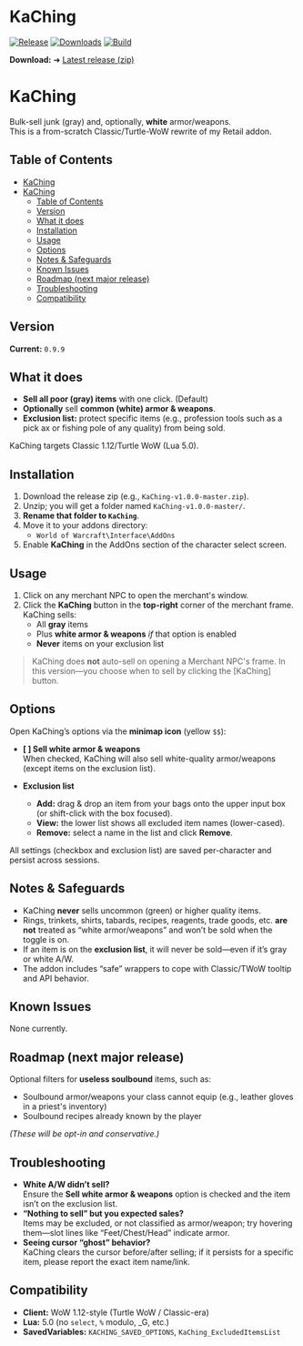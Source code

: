 # KaChing

[![Release](https://img.shields.io/github/v/release/mtp1032/KaChing?sort=semver)](https://github.com/mtp1032/KaChing/releases/latest)
[![Downloads](https://img.shields.io/github/downloads/mtp1032/KaChing/total)](https://github.com/mtp1032/KaChing/releases)
[![Build](https://github.com/mtp1032/KaChing/actions/workflows/build_kaching.yaml/badge.svg)](https://github.com/mtp1032/KaChing/actions/workflows/build_kaching.yaml)

**Download:** ➜ [Latest release (zip)](https://github.com/mtp1032/KaChing/releases/latest)


# KaChing

Bulk-sell junk (gray) and, optionally, **white** armor/weapons.  
This is a from-scratch Classic/Turtle-WoW rewrite of my Retail addon.

## Table of Contents
- [KaChing](#kaching)
- [KaChing](#kaching-1)
  - [Table of Contents](#table-of-contents)
  - [Version](#version)
  - [What it does](#what-it-does)
  - [Installation](#installation)
  - [Usage](#usage)
  - [Options](#options)
  - [Notes \& Safeguards](#notes--safeguards)
  - [Known Issues](#known-issues)
  - [Roadmap (next major release)](#roadmap-next-major-release)
  - [Troubleshooting](#troubleshooting)
  - [Compatibility](#compatibility)

## Version

**Current:** `0.9.9`

## What it does

- **Sell all poor (gray) items** with one click. (Default)
- **Optionally** sell **common (white) armor & weapons**.
- **Exclusion list:** protect specific items (e.g., profession tools such as a pick ax or fishing pole of any quality) from being sold.

KaChing targets Classic 1.12/Turtle WoW (Lua 5.0).

## Installation

1. Download the release zip (e.g., `KaChing-v1.0.0-master.zip`).
2. Unzip; you will get a folder named `KaChing-v1.0.0-master/`.
3. **Rename that folder to `KaChing`**.
4. Move it to your addons directory:
   - `World of Warcraft\Interface\AddOns`
5. Enable **KaChing** in the AddOns section of the character select screen.

## Usage

1. Click on any merchant NPC to open the merchant's window.
2. Click the **KaChing** button in the **top-right** corner of the merchant frame.  
   KaChing sells:
   - All **gray** items
   - Plus **white armor & weapons** *if* that option is enabled
   - **Never** items on your exclusion list

> KaChing does **not** auto-sell on opening a Merchant NPC's frame. In this version—you choose when to sell by clicking the [KaChing] button.

## Options

Open KaChing’s options via the **minimap icon** (yellow `$$`):

- **[ ] Sell white armor & weapons**  
  When checked, KaChing will also sell white-quality armor/weapons (except items on the exclusion list).

- **Exclusion list**  
  - **Add:** drag & drop an item from your bags onto the upper input box (or shift-click with the box focused).
  - **View:** the lower list shows all excluded item names (lower-cased).
  - **Remove:** select a name in the list and click **Remove**.

All settings (checkbox and exclusion list) are saved per-character and persist across sessions.

## Notes & Safeguards

- KaChing **never** sells uncommon (green) or higher quality items.
- Rings, trinkets, shirts, tabards, recipes, reagents, trade goods, etc. **are not** treated as “white armor/weapons” and won’t be sold when the toggle is on.
- If an item is on the **exclusion list**, it will never be sold—even if it’s gray or white A/W.
- The addon includes “safe” wrappers to cope with Classic/TWoW tooltip and API behavior.

## Known Issues

None currently.

## Roadmap (next major release)

Optional filters for **useless soulbound** items, such as:
- Soulbound armor/weapons your class cannot equip (e.g., leather gloves in a priest's inventory)
- Soulbound recipes already known by the player

*(These will be opt-in and conservative.)*

## Troubleshooting

- **White A/W didn’t sell?**  
  Ensure the **Sell white armor & weapons** option is checked and the item isn’t on the exclusion list.
- **“Nothing to sell” but you expected sales?**  
  Items may be excluded, or not classified as armor/weapon; try hovering them—slot lines like “Feet/Chest/Head” indicate armor.
- **Seeing cursor “ghost” behavior?**  
  KaChing clears the cursor before/after selling; if it persists for a specific item, please report the exact item name/link.

## Compatibility

- **Client:** WoW 1.12-style (Turtle WoW / Classic-era)  
- **Lua:** 5.0 (no `select`, `%` modulo, _G, etc.)  
- **SavedVariables:** `KACHING_SAVED_OPTIONS`, `KaChing_ExcludedItemsList`
